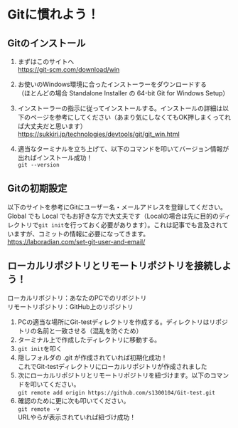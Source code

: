 # Gitに慣れよう！

## Gitのインストール
1. まずはこのサイトへ
<br><a href="URL" target="_blank" rel="https://git-scm.com/download/win">https://git-scm.com/download/win</a>

1. お使いのWindows環境に合ったインストーラーをダウンロードする<br>（ほとんどの場合 Standalone Installer の 64-bit Git for Windows Setup）
2. インストーラーの指示に従ってインストールする。インストールの詳細は以下のページを参考にしてください（あまり気にしなくてもOK押しまくってれば大丈夫だと思います）
<br><a href="URL" target="_blank" rel="https://sukkiri.jp/technologies/devtools/git/git_win.html">https://sukkiri.jp/technologies/devtools/git/git_win.html</a>
1. 適当なターミナルを立ち上げて、以下のコマンドを叩いてバージョン情報が出ればインストール成功！<br>
`git --version`

## Gitの初期設定
以下のサイトを参考にGitにユーザー名・メールアドレスを登録してください。Global でも Local でもお好きな方で大丈夫です（Localの場合は先に目的のディレクトリで`git init`を行っておく必要があります）。これは記事でも言及されていますが、コミットの情報に必要になってきます。
<br><a href="URL" target="_blank" rel="https://laboradian.com/set-git-user-and-email/">https://laboradian.com/set-git-user-and-email/</a>

## ローカルリポジトリとリモートリポジトリを接続しよう！
ローカルリポジトリ：あなたのPCでのリポジトリ<br>
リモートリポジトリ：GitHub上のリポジトリ
1. PCの適当な場所にGit-testディレクトリを作成する。ディレクトリはリポジトリの名前と一致させる（混乱を防ぐため）
2. ターミナル上で作成したディレクトリに移動する。
3. `git init`を叩く
4. 隠しフォルダの .git が作成されていれば初期化成功！
<br>これでGit-testディレクトリにローカルリポジトリが作成されました
5. 次にローカルリポジトリとリモートリポジトリを紐づけます。以下のコマンドを叩いてください。<br>`git remote add origin https://github.com/s1300104/Git-test.git`
6. 確認のために更に次も叩いてください。
<br>`git remote -v`
<br>URLやらが表示されていれば紐づけ成功！